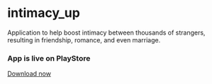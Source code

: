 # intimacy_up
Application to help boost intimacy between thousands of strangers, resulting in friendship, romance, and even marriage.

### App is live on PlayStore
[Download now](https://play.google.com/store/apps/details?id=com.sokool.intimacyup)